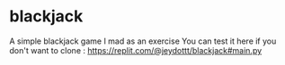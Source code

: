 # blackjack
A simple blackjack game I mad as an exercise
You can test it here if you don't want to clone : https://replit.com/@jeydottt/blackjack#main.py
